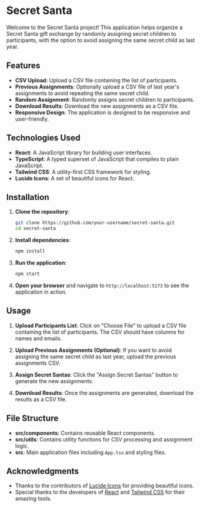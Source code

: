 # Secret Santa

Welcome to the Secret Santa project! This application helps organize a Secret Santa gift exchange by randomly assigning secret children to participants, with the option to avoid assigning the same secret child as last year.

## Features

- **CSV Upload**: Upload a CSV file containing the list of participants.
- **Previous Assignments**: Optionally upload a CSV file of last year's assignments to avoid repeating the same secret child.
- **Random Assignment**: Randomly assigns secret children to participants.
- **Download Results**: Download the new assignments as a CSV file.
- **Responsive Design**: The application is designed to be responsive and user-friendly.

## Technologies Used

- **React**: A JavaScript library for building user interfaces.
- **TypeScript**: A typed superset of JavaScript that compiles to plain JavaScript.
- **Tailwind CSS**: A utility-first CSS framework for styling.
- **Lucide Icons**: A set of beautiful icons for React.

## Installation

1. **Clone the repository**:

   ```bash
   git clone https://github.com/your-username/secret-santa.git
   cd secret-santa
   ```

2. **Install dependencies**:

   ```bash
   npm install
   ```

3. **Run the application**:

   ```bash
   npm start
   ```

4. **Open your browser** and navigate to `http://localhost:5173` to see the application in action.

## Usage

1. **Upload Participants List**: Click on "Choose File" to upload a CSV file containing the list of participants. The CSV should have columns for names and emails.

2. **Upload Previous Assignments (Optional)**: If you want to avoid assigning the same secret child as last year, upload the previous assignments CSV.

3. **Assign Secret Santas**: Click the "Assign Secret Santas" button to generate the new assignments.

4. **Download Results**: Once the assignments are generated, download the results as a CSV file.

## File Structure

- **src/components**: Contains reusable React components.
- **src/utils**: Contains utility functions for CSV processing and assignment logic.
- **src**: Main application files including `App.tsx` and styling files.

## Acknowledgments

- Thanks to the contributors of [Lucide Icons](https://lucide.dev/) for providing beautiful icons.
- Special thanks to the developers of [React](https://reactjs.org/) and [Tailwind CSS](https://tailwindcss.com/) for their amazing tools.
